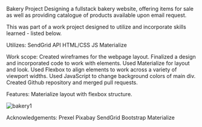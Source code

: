 
Bakery Project
Designing a fullstack bakery website, offering items for sale as well as providing catalogue of products available upon email request.


This was part of a work project designed to utilize and incorporate skills learned - listed below. 


Utilizes:
SendGrid API 
HTML/CSS
JS
Materialize


Work scope:
Created wireframes for the webpage layout.
Finalized a design and incorporated code to work with elements.
Used Materialize for layout and look.
Used Flexbox to align elements to work across a variety of viewport widths.
Used JavaScript to change background colors of main div. Created Github repository and merged pull requests.


Features:
Materialize layout with flexbox structure.


![bakery1](https://user-images.githubusercontent.com/29616111/40389075-5aa9a17e-5ddf-11e8-9778-6ac0ce6fb835.png)


Acknowledgements:
Prexel
Pixabay
SendGrid
Bootstrap
Materialize
